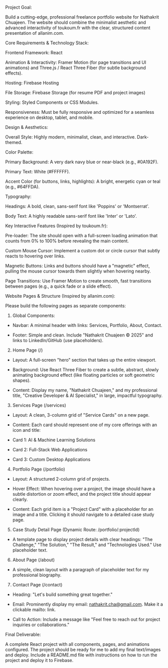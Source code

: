 Project Goal:

Build a cutting-edge, professional freelance portfolio website for Nathakrit Chuajeen. The website should combine the minimalist aesthetic and advanced interactivity of toukoum.fr with the clear, structured content presentation of allanim.com.

Core Requirements & Technology Stack:



Frontend Framework: React

Animation & Interactivity: Framer Motion (for page transitions and UI animations) and Three.js / React Three Fiber (for subtle background effects).

Hosting: Firebase Hosting

File Storage: Firebase Storage (for resume PDF and project images)

Styling: Styled Components or CSS Modules.

Responsiveness: Must be fully responsive and optimized for a seamless experience on desktop, tablet, and mobile.

Design & Aesthetics:



Overall Style: Highly modern, minimalist, clean, and interactive. Dark-themed.

Color Palette:

Primary Background: A very dark navy blue or near-black (e.g., #0A192F).

Primary Text: White (#FFFFFF).

Accent Color (for buttons, links, highlights): A bright, energetic cyan or teal (e.g., #64FFDA).

Typography:

Headings: A bold, clean, sans-serif font like 'Poppins' or 'Montserrat'.

Body Text: A highly readable sans-serif font like 'Inter' or 'Lato'.

Key Interactive Features (Inspired by toukoum.fr):



Pre-loader: The site should open with a full-screen loading animation that counts from 0% to 100% before revealing the main content.

Custom Mouse Cursor: Implement a custom dot or circle cursor that subtly reacts to hovering over links.

Magnetic Buttons: Links and buttons should have a "magnetic" effect, pulling the mouse cursor towards them slightly when hovering nearby.

Page Transitions: Use Framer Motion to create smooth, fast transitions between pages (e.g., a quick fade or a slide effect).

Website Pages & Structure (Inspired by allanim.com):

Please build the following pages as separate components:

1.  Global Components:

* Navbar: A minimal header with links: Services, Portfolio, About, Contact.

* Footer: Simple and clean. Include "Nathakrit Chuajeen © 2025" and links to LinkedIn/GitHub (use placeholders).

2.  Home Page (/)

* Layout: A full-screen "hero" section that takes up the entire viewport.

* Background: Use React Three Fiber to create a subtle, abstract, slowly animating background effect (like floating particles or soft geometric shapes).

* Content: Display my name, "Nathakrit Chuajeen," and my professional title, "Creative Developer & AI Specialist," in large, impactful typography.

3.  Services Page (/services)

* Layout: A clean, 3-column grid of "Service Cards" on a new page.

* Content: Each card should represent one of my core offerings with an icon and title:

* Card 1: AI & Machine Learning Solutions

* Card 2: Full-Stack Web Applications

* Card 3: Custom Desktop Applications

4.  Portfolio Page (/portfolio)

* Layout: A structured 2-column grid of projects.

* Hover Effect: When hovering over a project, the image should have a subtle distortion or zoom effect, and the project title should appear clearly.

* Content: Each grid item is a "Project Card" with a placeholder for an image and a title. Clicking it should navigate to a detailed case study page.

5.  Case Study Detail Page (Dynamic Route: /portfolio/:projectId)

* A template page to display project details with clear headings: "The Challenge," "The Solution," "The Result," and "Technologies Used." Use placeholder text.

6.  About Page (/about)

* A simple, clean layout with a paragraph of placeholder text for my professional biography.

7.  Contact Page (/contact)

* Heading: "Let's build something great together."

* Email: Prominently display my email: nathakrit.cha@gmail.com. Make it a clickable mailto: link.

* Call to Action: Include a message like "Feel free to reach out for project inquiries or collaborations."

Final Deliverable:

A complete React project with all components, pages, and animations configured. The project should be ready for me to add my final text/images and deploy. Include a README.md file with instructions on how to run the project and deploy it to Firebase.